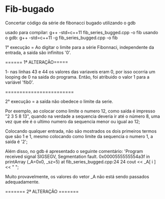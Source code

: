 # Fib-bugado
Concertar código da série de fibonacci bugado utilizando o gdb

usado para compilar: g++ -std=c++11 fib_series_bugged.cpp -o fib
usando o gdb: g++ -std=c++11 -g fib_series_bugged.cpp  -o fib

1° execução = Ao digitar o limite para a série Fibonnaci, independente da entrada, a saida são infinitos '0'.

====== 1ª ALTERAÇÃO=====

1- nas linhas 43 e 44 os valores das variaveis eram 0, por isso ocorria um looping de 0 na saida do programa. Então, foi atribuido o valor 1 para a variável 'fib0'.

========================

2° execução = a saída não obedece o limite da serie.

Por exemplo, ao colocar como limite o numero 12, como saída é impresso "2 3 5 8 13", quando na verdade a sequencia deveria ir até o número 8, uma vez que  ele é o ultimo numero da sequencia menor ou igual ao 12;

Colocando qualquer entrada, não são mostrados os dois primeiros termos que são 1 e 1, mesmo colocando como limite da sequencia o numero 1, a saida é '2';

Além disso, no gdb é apresentado o seguinte comentário: 'Program received signal SIGSEGV, Segmentation fault.
0x0000555555554a3f in printArray (_A=0x0, _sz=5) at fib_series_bugged.cpp:24
24	        cout << _A[ i ] << " "; 

Muito provavelmente, os valores do vetor _A não está sendo passados adequadamente.

======= 2ª ALTERAÇÃO =======
